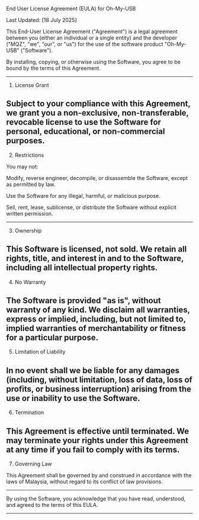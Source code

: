 End User License Agreement (EULA) for Oh-My-USB

Last Updated: [18 July 2025]

This End-User License Agreement ("Agreement") is a legal agreement between you (either an individual or a single entity) and the developer ("MQZ", "we", "our", or "us") for the use of the software product "Oh-My-USB" ("Software").

By installing, copying, or otherwise using the Software, you agree to be bound by the terms of this Agreement.


---

1. License Grant

Subject to your compliance with this Agreement, we grant you a non-exclusive, non-transferable, revocable license to use the Software for personal, educational, or non-commercial purposes.
---
2. Restrictions

You may not:

Modify, reverse engineer, decompile, or disassemble the Software, except as permitted by law.

Use the Software for any illegal, harmful, or malicious purpose.

Sell, rent, lease, sublicense, or distribute the Software without explicit written permission.

---
3. Ownership

This Software is licensed, not sold. We retain all rights, title, and interest in and to the Software, including all intellectual property rights.
---
4. No Warranty

The Software is provided "as is", without warranty of any kind. We disclaim all warranties, express or implied, including, but not limited to, implied warranties of merchantability or fitness for a particular purpose.
---
5. Limitation of Liability

In no event shall we be liable for any damages (including, without limitation, loss of data, loss of profits, or business interruption) arising from the use or inability to use the Software.
---
6. Termination

This Agreement is effective until terminated. We may terminate your rights under this Agreement at any time if you fail to comply with its terms.
---
7. Governing Law

This Agreement shall be governed by and construed in accordance with the laws of Malaysia, without regard to its conflict of law provisions.


---

By using the Software, you acknowledge that you have read, understood, and agreed to the terms of this EULA.


---